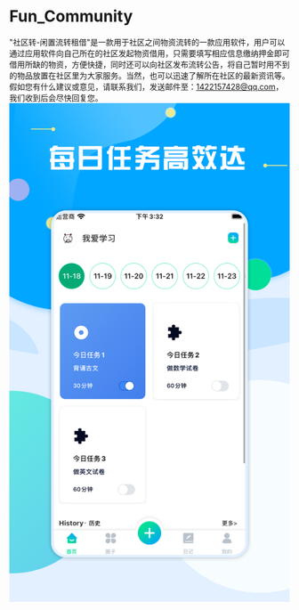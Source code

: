 # Fun_Community
"社区转-闲置流转租借"是一款用于社区之间物资流转的一款应用软件，用户可以通过应用软件向自己所在的社区发起物资借用，只需要填写相应信息缴纳押金即可借用所缺的物资，方便快捷，同时还可以向社区发布流转公告，将自己暂时用不到的物品放置在社区里为大家服务。当然，也可以迅速了解所在社区的最新资讯等。
假如您有什么建议或意见，请联系我们，发送邮件至：1422157428@qq.com，我们收到后会尽快回复您。
![Image text](https://github.com/qinfendezhou/Learn_Progress/blob/main/%E4%B8%8A%E6%9E%B6/1.png)
